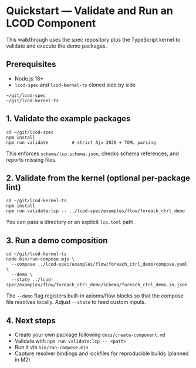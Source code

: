 # Quickstart — Validate and Run an LCOD Component

This walkthrough uses the spec repository plus the TypeScript kernel to validate and execute the demo packages.

## Prerequisites
- Node.js 18+
- `lcod-spec` and `lcod-kernel-ts` cloned side by side

```
~/git/lcod-spec
~/git/lcod-kernel-ts
```

## 1. Validate the example packages

```
cd ~/git/lcod-spec
npm install
npm run validate         # strict Ajv 2020 + TOML parsing
```

This enforces `schema/lcp.schema.json`, checks schema references, and reports missing files.

## 2. Validate from the kernel (optional per-package lint)

```
cd ~/git/lcod-kernel-ts
npm install
npm run validate:lcp -- ../lcod-spec/examples/flow/foreach_ctrl_demo
```

You can pass a directory or an explicit `lcp.toml` path.

## 3. Run a demo composition

```
cd ~/git/lcod-kernel-ts
node bin/run-compose.mjs \
  --compose ../lcod-spec/examples/flow/foreach_ctrl_demo/compose.yaml \
  --demo \
  --state ../lcod-spec/examples/flow/foreach_ctrl_demo/schema/foreach_ctrl_demo.in.json
```

The `--demo` flag registers built-in axioms/flow blocks so that the compose file resolves locally. Adjust `--state` to feed custom inputs.

## 4. Next steps
- Create your own package following `docs/create-component.md`
- Validate with `npm run validate:lcp -- <path>`
- Run it via `bin/run-compose.mjs`
- Capture resolver bindings and lockfiles for reproducible builds (planned in M2)
